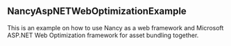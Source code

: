 ## NancyAspNETWebOptimizationExample

This is an example on how to use Nancy as a web framework and Microsoft ASP.NET Web Optimization framework for asset bundling together.
